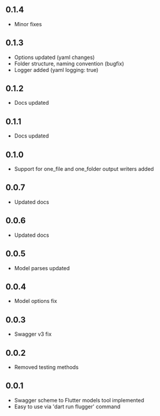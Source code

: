 ## 0.1.4
* Minor fixes

## 0.1.3
* Options updated (yaml changes)
* Folder structure, naming convention (bugfix)
* Logger added (yaml logging: true)

## 0.1.2
* Docs updated

## 0.1.1
* Docs updated

## 0.1.0
* Support for one_file and one_folder output writers added

## 0.0.7
* Updated docs

## 0.0.6
* Updated docs

## 0.0.5
* Model parses updated

## 0.0.4
* Model options fix

## 0.0.3
* Swagger v3 fix

## 0.0.2
* Removed testing methods

## 0.0.1
* Swagger scheme to Flutter models tool implemented
* Easy to use via 'dart run flugger' command
